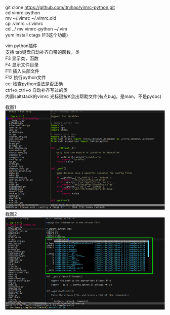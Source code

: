 git clone https://github.com/itnihao/vimrc-python.git   
cd vimrc-python   
mv ~/.vimrc ~/.vimrc.old   
cp .vimrc ~/.vimrc   
cd  ../
mv vimrc-python  ~/.vim   
yum install ctags   (F3这个功能) 
   
vim python插件   
支持 tab键盘自动补齐自带的函数，类   
F3 显示类，函数   
F4 显示文件目录   
F11 插入头部文件   
F12 执行python文件   
cc: 检查python语法是否正确   
ctrl+x,ctrl+o 自动补齐写过的类   
内置saltstack的vimrc
光标键按K会出帮助文件(有点bug，是man，不是pydoc)

截图1   
![截图1](screen/vimrc1.png)
截图2    
![截图2](screen/vimrc2.png)
